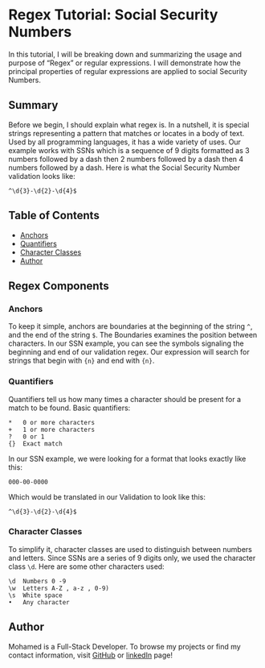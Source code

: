 # Regex Tutorial: Social Security Numbers

In this tutorial, I will be breaking down and summarizing the usage and purpose of “Regex” or regular expressions.  I will demonstrate how the principal properties of regular expressions are applied to social Security Numbers.  

## Summary

Before we begin, I should explain what regex is. In a nutshell, it is special strings representing a pattern that matches or locates in a body of text.   Used by all programming languages, it has a wide variety of uses. 
Our example works with SSNs which is a sequence of 9 digits formatted as 3 numbers followed by a dash then 2 numbers followed by a dash then 4 numbers followed by a dash. 
Here is what the Social Security Number validation looks like: 

```
^\d{3}-\d{2}-\d{4}$
```

## Table of Contents

- [Anchors](#anchors)
- [Quantifiers](#quantifiers)
- [Character Classes](#character-classes)
- [Author](#author)



## Regex Components

### Anchors

To keep it simple, anchors are boundaries at the beginning of the string `^`, and the end of the string `$`.  The Boundaries examines the position between characters.
In our SSN example, you can see the symbols signaling the beginning and end of our validation regex.  Our expression will search for strings that begin with `{n}` and end with `{n}`.

### Quantifiers
Quantifiers tell us how many times a character should be present for a match to be found. 
Basic quantifiers: 

```
*	0 or more characters  
+ 	1 or more characters 
? 	0 or 1 
{} 	Exact match 
```

In our SSN example, we were looking for a format that looks exactly like this:

```
000-00-0000
```

Which would be translated in our Validation to look like this: 

```
^\d{3}-\d{2}-\d{4}$
```

### Character Classes

To simplify it, character classes are used to distinguish between numbers and letters. Since SSNs are a series of 9 digits only, we used the character class `\d`. 
Here are some other characters used: 

```
\d 	Numbers 0 -9 
\w 	Letters A-Z , a-z , 0-9) 
\s 	White space 
•	Any character
```

## Author

Mohamed is a Full-Stack Developer. To browse my projects or find my contact information, visit [GitHub](https://github.com/mo9399) or [linkedIn](https://www.linkedin.com/in/mohamed-abdullahi-944b2922b/) page!